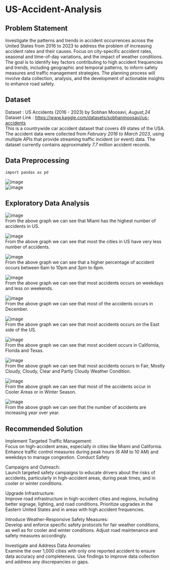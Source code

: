 # US-Accident-Analysis
## Problem Statement
Investigate the patterns and trends in accident occurrences across the United States from 2016 to 2023 to address the problem of increasing accident rates and their causes. Focus on city-specific accident rates, seasonal and time-of-day variations, and the impact of weather conditions. The goal is to identify key factors contributing to high accident frequencies and trends, including geographic and temporal patterns, to inform safety measures and traffic management strategies. The planning process will involve data collection, analysis, and the development of actionable insights to enhance road safety.

## Dataset
Dataset : US Accidents (2016 - 2023) by Sobhan Moosavi, *August,24*<br>
Dataset Link : https://www.kaggle.com/datasets/sobhanmoosavi/us-accidents <br>
This is a countrywide car accident dataset that covers 49 states of the USA. The accident data were collected from *February 2016 to March 2023*, using multiple APIs that provide streaming traffic incident (or event) data. The dataset currently contains approximately *7.7 million* accident records.

## Data Preprocessing
`import pandas as pd`

![image](https://github.com/user-attachments/assets/1fb3465c-dc6a-4695-a0ad-f8a360320de8) <br>
![image](https://github.com/user-attachments/assets/b37ee6e2-64e5-4d89-a94e-025ddc59ff3c)

## Exploratory Data Analysis
![image](https://github.com/user-attachments/assets/63515b94-6851-429f-ba38-0cb46ca63c81) <br>
From the above graph we can see that Miami has the highest number of accidents in US.

![image](https://github.com/user-attachments/assets/129f7a99-804a-4173-b5c6-3e1b87503544) <br>
From the above graph we can see that most the cities in US have very less number of accidents.

![image](https://github.com/user-attachments/assets/6a7ec7d0-f87d-4a17-b085-1260e7736339) <br>
From the above graph we can see that a higher percentage of accident occurs between 6am to 10pm and 3pm to 6pm.

![image](https://github.com/user-attachments/assets/643af6d5-5b27-4aa0-a11c-0d25a15cd115) <br>
From the above graph we can see that most accidents occurs on weekdays and less on weekends. 

![image](https://github.com/user-attachments/assets/61742deb-4e0b-481e-afd7-458505dc9911) <br>
From the above graph we can see that most of the accidents occurs in December.

![image](https://github.com/user-attachments/assets/e56749c1-980d-4da2-ac8c-1b8453d3fd1f) <br>
From the above graph we can see that most accidents occurs on the East side of the US.

![image](https://github.com/user-attachments/assets/c943a0be-5088-4822-9d4f-eced53a1a995) <br>
From the above graph we can see that most accident occurs in California, Florida and Texas.

![image](https://github.com/user-attachments/assets/1674f41b-2f34-45f2-9d4e-75ba40d390c2) <br>
From the above graph we can see that most accidents occurs in Fair, Mostly Cloudy, Cloudy, Clear and Partly Cloudy Weather Condition.

![image](https://github.com/user-attachments/assets/bb27b720-6537-4f63-a594-ccda8ee839bd) <br>
From the above graph we can see that most of the accidents occur in Cooler Areas or in Winter Season.

![image](https://github.com/user-attachments/assets/60d6a7c2-6b38-4968-b272-cafcc12e603d) <br>
From the above graph we can see that the number of accidents are increasing year over year.

## Recommended Solution
Implement Targeted Traffic Management: <br>
Focus on high-accident areas, especially in cities like Miami and California. Enhance traffic control measures during peak hours (6 AM to 10 AM) and weekdays to manage congestion.
Conduct Safety

Campaigns and Outreach: <br>
Launch targeted safety campaigns to educate drivers about the risks of accidents, particularly in high-accident areas, during peak times, and in cooler or winter conditions.

Upgrade Infrastructure: <br>
Improve road infrastructure in high-accident cities and regions, including better signage, lighting, and road conditions. Prioritize upgrades in the Eastern United States and in areas with high accident frequencies.

Introduce Weather-Responsive Safety Measures: <br>
Develop and enforce specific safety protocols for fair weather conditions, as well as for cooler and winter conditions. Adjust road maintenance and safety measures accordingly.

Investigate and Address Data Anomalies: <br>
Examine the over 1,000 cities with only one reported accident to ensure data accuracy and completeness. Use findings to improve data collection and address any discrepancies or gaps.
